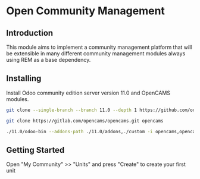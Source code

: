 # Open Community Management

## Introduction

This module aims to implement a community management platform that will be extensible in many different community management modules always using REM as a base dependency.

## Installing


Install Odoo community edition server version 11.0 and OpenCAMS modules.

```bash
git clone --single-branch --branch 11.0 --depth 1 https://github.com/odoo/odoo 11.0

git clone https://gitlab.com/opencams/opencams.git opencams

./11.0/odoo-bin --addons-path ./11.0/addons,./custom -i opencams,opencams_enforce

```

## Getting Started

Open "My Community" >> "Units" and press "Create" to create your first unit